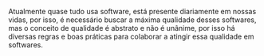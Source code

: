 Atualmente quase tudo usa software, está presente diariamente em nossas vidas, por isso, é necessário buscar a máxima qualidade desses softwares, mas o conceito de qualidade é abstrato e não é unânime, por isso há diversas regras e boas práticas para colaborar a atingir essa qualidade em softwares.

